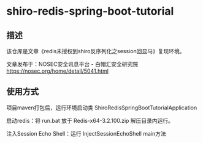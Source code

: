 # shiro-redis-spring-boot-tutorial

## 描述

该仓库是文章《redis未授权到shiro反序列化之session回显⻢》复现环境。

文章发布于：NOSEC安全讯息平台 - ⽩帽汇安全研究院 https://nosec.org/home/detail/5041.html

## 使用方式
项目maven打包后，运行环境启动类 ShiroRedisSpringBootTutorialApplication

启动redis：将 run.bat 放于 Redis-x64-3.2.100.zip 解压目录内运行。

注入Session Echo Shell：运行 InjectSessionEchoShell main方法